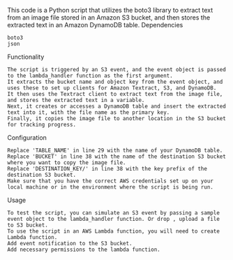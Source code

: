 This code is a Python script that utilizes the boto3 library to extract text from an image file stored in an Amazon S3 bucket, and then stores the extracted text in an Amazon DynamoDB table.
Dependencies

    boto3
    json

Functionality

    The script is triggered by an S3 event, and the event object is passed to the lambda_handler function as the first argument.
    It extracts the bucket name and object key from the event object, and uses these to set up clients for Amazon Textract, S3, and DynamoDB.
    It then uses the Textract client to extract text from the image file, and stores the extracted text in a variable.
    Next, it creates or accesses a DynamoDB table and insert the extracted text into it, with the file name as the primary key.
    Finally, it copies the image file to another location in the S3 bucket for tracking progress.

Configuration

    Replace 'TABLE_NAME' in line 29 with the name of your DynamoDB table.
    Replace 'BUCKET' in line 38 with the name of the destination S3 bucket where you want to copy the image file.
    Replace 'DESTINATION_KEY/' in line 38 with the key prefix of the destination S3 bucket.
    Make sure that you have the correct AWS credentials set up on your local machine or in the environment where the script is being run.

Usage

    To test the script, you can simulate an S3 event by passing a sample event object to the lambda_handler function. Or drop , upload a file to S3 bucket.
    To use the script in an AWS Lambda function, you will need to create Lambda function.
    Add event notification to the S3 bucket.
    Add necessary permissions to the lambda function.